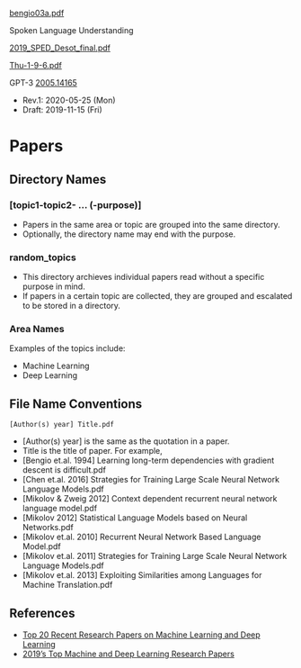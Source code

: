 

[bengio03a.pdf](https://github.com/aimldl/topics_in/blob/master/papers/pdfs/bengio03a.pdf)


Spoken Language Understanding

[2019_SPED_Desot_final.pdf](https://github.com/aimldl/topics_in/blob/master/papers/pdfs/2019_SPED_Desot_final.pdf)

[Thu-1-9-6.pdf](https://github.com/aimldl/topics_in/blob/master/papers/pdfs/Thu-1-9-6.pdf)

GPT-3
[2005.14165](https://github.com/aimldl/topics_in/blob/master/papers/pdfs/2005.14165.pdf)



* Rev.1: 2020-05-25 (Mon)
* Draft: 2019-11-15 (Fri)

# Papers

## Directory Names

### [topic1-topic2- ... (-purpose)]

* Papers in the same area or topic are grouped into the same directory.
* Optionally, the directory name may end with the purpose.

### random_topics

* This directory archieves individual papers read without a specific purpose in mind. 
* If papers in a certain topic are collected, they are grouped and escalated to be stored in a directory.

### Area Names

Examples of the topics include:

* Machine Learning
* Deep Learning

## File Name Conventions

```
[Author(s) year] Title.pdf
```

* [Author(s) year] is the same as the quotation in a paper.
* Title is the title of paper.
  For example,
* [Bengio et.al. 1994] Learning long-term dependencies with gradient descent is difficult.pdf
* [Chen et.al. 2016] Strategies for Training Large Scale Neural Network Language Models.pdf
* [Mikolov & Zweig 2012] Context dependent recurrent neural network language model.pdf
* [Mikolov 2012] Statistical Language Models based on Neural Networks.pdf
* [Mikolov et.al. 2010] Recurrent Neural Network Based Language Model.pdf
* [Mikolov et.al. 2011] Strategies for Training Large Scale Neural Network Language Models.pdf
* [Mikolov et.al. 2013] Exploiting Similarities among Languages for Machine Translation.pdf

## References

* [Top 20 Recent Research Papers on Machine Learning and Deep Learning](https://www.kdnuggets.com/2017/04/top-20-papers-machine-learning.html)
* [2019’s Top Machine and Deep Learning Research Papers](https://heartbeat.fritz.ai/2019s-top-machine-and-deep-learning-research-papers-1ec363f29e85?gi=fe2eed047d6f)